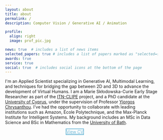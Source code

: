 ```yaml
---
layout: about
title: about
permalink: /
description: Computer Vision / Generative AI / Animation

profile:
  align: right
  image: prof_pic.jpg

news: true  # includes a list of news items
selected_papers: true # includes a list of papers marked as "selected={true}"
awards: true
service: true
social: true  # includes social icons at the bottom of the page
---
```


I'm an Applied Scientist specializing in Generative AI, Multimodal Learning, and techniques 
for bridging the gap between 2D and 3D to advance the development of Virtual Humans. 
I am a Marie Skłodowska-Curie Early Stage Researcher as part of the 
[ITN-CLIPE](https://www.clipe-itn.eu/) project, and a PhD candidate at the
 [University of Cyprus](http://www.cs.ucy.ac.cy/), under the supervision of
  Professor [Yiorgos Chrysanthou](https://www.cs.ucy.ac.cy/~yiorgos/). 
I've had the opportunity to collaborate with leading institutions such as Amazon, 
École Polytechnique, and the Max-Planck Institute for Intelligent Systems.
My background includes an MSc in Data Science and BSc in Mathematics from the
 [University of Bath](https://www.bath.ac.uk/). 


<a href="https://www.canva.com/design/DAFzNxz6h3g/D9Q2QTn1DKaMUcFf3zzoyg/view?utm_content=DAFzNxz6h3g&utm_campaign=designshare&utm_medium=link&utm_source=editor" class="btn shadow-none" style="border: 2px solid black;margin: 0px 200px 10px 200px;border-color: #6cb7d6;color:#6cb7d6;">View CV</a>

<!-- <a href="https://docs.google.com/document/d/16LHCNREpjp8E_Ul3Xsi-H2HRaxeDzrMWFj6jidNjXTc/edit#heading=h.5rf9wr4r3no2" class="btn shadow-none" style="border: 2px solid black;margin: 0px 200px 10px 200px;border-color: #6cb7d6;color:#6cb7d6;">View CV</a> -->


				